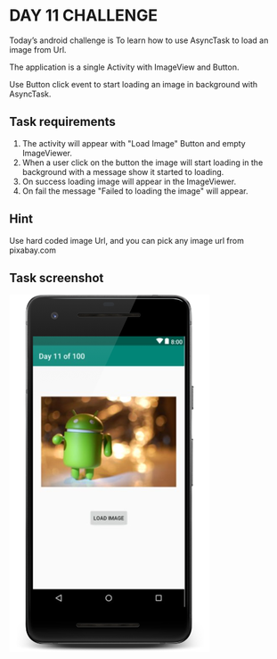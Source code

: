 # DAY 11 CHALLENGE
Today’s android challenge is To learn how to use AsyncTask to load an image from Url.

The application is a single Activity with ImageView and Button.

Use Button click event to start loading an image in background with AsyncTask. 

## Task requirements
1. The activity will appear with "Load Image" Button and empty ImageViewer.
2. When a user click on the button the image will start loading in the background with a message show it started to loading.
3. On success loading image will appear in the ImageViewer.
4. On fail the message "Failed to loading the image" will appear.

## Hint
Use hard coded image Url, and you can pick any image url from pixabay.com 

## Task screenshot
![](./screenshots/day-11-challenge.png)